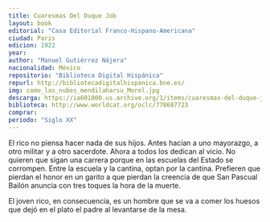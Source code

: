 ```yaml
---
title: Cuaresmas Del Duque Job
layout: book
editorial: "Casa Editorial Franco-Hispano-Americana"
ciudad: Paris
edicion: 1922
year: 
author: "Manuel Gutiérrez Nájera"
nacionalidad: México
repositorio: "Biblioteca Digital Hispánica"
repurl: http://bibliotecadigitalhispanica.bne.es/
img: como_las_nubes_mendilaharsu_Morel.jpg
descarga: https://ia601800.us.archive.org/1/items/cuaresmas-del-duque-job/Cuaresmas%20del%20Duque%20Job.pdf
biblioteca: http://www.worldcat.org/oclc/778687723
comprar: 
periodo: "Siglo XX"
---
```

 
 
El rico no piensa hacer nada de sus hijos. Antes hacían  a uno  mayorazgo, a otro militar y a otro sacerdote. Ahora a todos los dedican al vicio. No quieren que sigan una carrera porque en las escuelas del Estado se corrompen. Entre la escuela y la cantina, optan por la  cantina. Prefieren que pierdan el honor en un garito a  que pierdan la creencia de que San Pascual Bailón anuncia con tres toques la hora de la muerte. 
 
El joven rico, en  consecuencia, es un hombre que se va a comer los huesos que dejó en el plato el padre al levantarse de la mesa.
